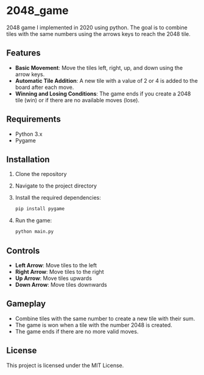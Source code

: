 # 2048_game
2048 game I implemented in 2020 using python. The goal is to combine tiles with the same numbers using the arrows keys to reach the 2048 tile.

## Features

- **Basic Movement**: Move the tiles left, right, up, and down using the arrow keys.
- **Automatic Tile Addition**: A new tile with a value of 2 or 4 is added to the board after each move.
- **Winning and Losing Conditions**: The game ends if you create a 2048 tile (win) or if there are no available moves (lose).

## Requirements

- Python 3.x
- Pygame

## Installation

1. Clone the repository
2. Navigate to the project directory
3. Install the required dependencies:

    ```bash
    pip install pygame
    ```

4. Run the game:

    ```bash
    python main.py
    ```

## Controls

- **Left Arrow**: Move tiles to the left
- **Right Arrow**: Move tiles to the right
- **Up Arrow**: Move tiles upwards
- **Down Arrow**: Move tiles downwards

## Gameplay

- Combine tiles with the same number to create a new tile with their sum.
- The game is won when a tile with the number 2048 is created.
- The game ends if there are no more valid moves.

## License

This project is licensed under the MIT License. 


